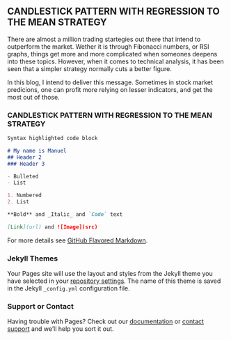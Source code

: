 ## CANDLESTICK PATTERN WITH REGRESSION TO THE MEAN STRATEGY

There are almost a million trading startegies out there that intend to outperform the market. Wether it is through Fibonacci numbers, or RSI graphs, things get more and more complicated when someones deepens into these topics. However, when it comes to technical analysis, it has been seen that a simpler strategy normally cuts a better figure.

In this blog, I intend to deliver this message. Sometimes in stock market predicions, one can profit more relying on lesser indicators, and get the most out of those.

### CANDLESTICK PATTERN WITH REGRESSION TO THE MEAN STRATEGY



```markdown
Syntax highlighted code block

# My name is Manuel
## Header 2
### Header 3

- Bulleted
- List

1. Numbered
2. List

**Bold** and _Italic_ and `Code` text

[Link](url) and ![Image](src)
```

For more details see [GitHub Flavored Markdown](https://guides.github.com/features/mastering-markdown/).

### Jekyll Themes

Your Pages site will use the layout and styles from the Jekyll theme you have selected in your [repository settings](https://github.com/Hupperich-Manuel/Candlestick_pattern_RTM_strategy/settings/pages). The name of this theme is saved in the Jekyll `_config.yml` configuration file.

### Support or Contact

Having trouble with Pages? Check out our [documentation](https://docs.github.com/categories/github-pages-basics/) or [contact support](https://support.github.com/contact) and we’ll help you sort it out.

